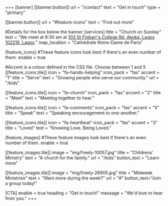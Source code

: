 +++
[banner]
  [[banner.button]]
      url = "/contact"
      text = "Get in touch"
      type = "primary"

  [[banner.button]]
      url = "#feature-icons"
      text = "Find out more"

#Details for the box below the banner
[services]
  title = "Church on Sunday"
  text = "We meet at 9:30 am  at [103 St Finbarr's College Rd, Akoka, Lagos 102216, Lagos](https://www.google.com/maps/place/103+St+Finbarr's+College+Rd,+Akoka,+Lagos+102216,+Lagos/@6.5316584,3.383297,17z/data=!4m15!1m8!3m7!1s0x103b8d04dd2b7f4b:0x1a3b00177b8e36ad!2s103+St+Finbarr's+College+Rd,+Akoka,+Lagos+102216,+Lagos!3b1!8m2!3d6.5316531!4d3.3881679!16s%2Fg%2F11rzr53tqt!3m5!1s0x103b8d04dd2b7f4b:0x1a3b00177b8e36ad!8m2!3d6.5316531!4d3.3881679!16s%2Fg%2F11rzr53tqt?entry=ttu&g_ep=EgoyMDI1MDYyMy4yIKXMDSoASAFQAw%3D%3D)."
  map_location = "Cathédrale Notre-Dame de Paris"

[feature_icons]
  #These feature icons look best if there's an even number of them.
  enable = true

  #Accent is a colour defined in the CSS file. Choose between 1 and 5
  [[feature_icons.tile]]
    icon = "fa-hands-helping"
    icon_pack = "fas"
    accent = "1"
    title = "Serve"
    text = "Growing people who serve our community."
    url = "/kids"

  [[feature_icons.tile]]
    icon = "fa-church"
    icon_pack = "fas"
    accent = "2"
    title = "Meet"
    text = "Meeting together to hear."

  [[feature_icons.tile]]
    icon = "fa-comments"
    icon_pack = "fas"
    accent = "5"
    title = "Speak"
    text = "Speaking encouragement to one-another."

  [[feature_icons.tile]]
    icon = "fa-heartbeat"
    icon_pack = "fas"
    accent = "3"
    title = "Loved"
    text = "Knowing Love. Being Loved."

[feature_images]
#These feature images look best if there's an even number of them.
  enable = true

  [[feature_images.tile]]
    image = "img/freely-10057.jpg"
    title = "Childrens' Ministry"
    text = "A church for the family."
    url = "/kids"
    button_text = "Learn more"

  [[feature_images.tile]]
    image = "img/freely-26905.jpg"
    title = "Midweek Ministries"
    text = "Want more during the week?"
    url = "#"
    button_text="Join a group today!"

[CTA]
  enable = true
  heading = "Get in touch!"
  message = "We'd love to hear from you."
+++
